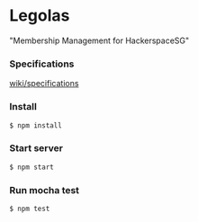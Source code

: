 # Legolas

"Membership Management for HackerspaceSG"

### Specifications
[wiki/specifications](https://github.com/hackerspacesg/members-accounting/wiki/specifications)

### Install
```bash
$ npm install
```

### Start server
```bash
$ npm start
```

### Run mocha test
```bash
$ npm test
```
